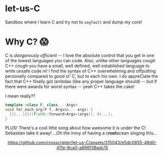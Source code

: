 # let-us-C
Sandbox where I learn C and try not to `segfault` and dump my core!

# Why C? 😱
C is *dangerously efficient* -- I love the absolute control that you get in one of the lowest languages you can code.
Also, unlike other languages *cough* C++ *cough* you have a small, well defined, well established language to write unsafe code in!
I find the syntax of C++ overwhelming and offputting personally compared to good ol' C, but to each his own.  I do appreCiate the fact
that C++ finally got lambdas (like any proper language should) -- but if there were awards for worst syntax -- yeah C++ takes the cake!

I mean really??
```cpp
template <class F, class... Args>
void for_each_arg(F f, Args&&... args) {
  [](...){}((f(std::forward<Args>(args)), 0)...);
}
```

PLUS! There's a cool little song about how awesome it is under the C! Sebastian take it away!
...Oh the irony of having a c**rust**acean singing this...
<center>
  
https://github.com/crosscripter/let-us-C/assets/315043/e5dc0855-48d0-411e-9ca0-a896f38adc15

</center>
